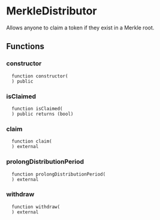 # MerkleDistributor

Allows anyone to claim a token if they exist in a Merkle root.



## Functions
### constructor
```solidity
  function constructor(
  ) public
```




### isClaimed
```solidity
  function isClaimed(
  ) public returns (bool)
```




### claim
```solidity
  function claim(
  ) external
```




### prolongDistributionPeriod
```solidity
  function prolongDistributionPeriod(
  ) external
```




### withdraw
```solidity
  function withdraw(
  ) external
```




